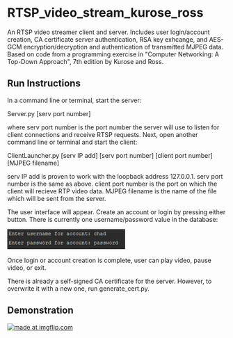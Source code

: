 # RTSP_video_stream_kurose_ross
An RTSP video streamer client and server. Includes user login/account creation, CA certificate server authentication, RSA key exhcange, and AES-GCM encryption/decryption and authentication of transmitted MJPEG data. Based on code from a programming exercise in "Computer Networking: A Top-Down Approach", 7th edition by Kurose and Ross.

## Run Instructions
In a command line or terminal, start the server:

Server.py [serv port number]

where serv port number is the port number the server will use to listen for client connections and receive RTSP requests. Next, open another command line or terminal and start the client:

ClientLauncher.py [serv IP add] [serv port number] [client port number] [MJPEG filename]

serv IP add is proven to work with the loopback address 127.0.0.1. serv port number is the same as above. client port number is the port on which the client will recieve RTP video data. MJPEG filename is the name of the file which will be sent from the server.

The user interface will appear. Create an account or login by pressing either button. There is currently one username/password value in the database:

![user login](https://github.com/chadbloxham/RTSP_video_stream_kurose_ross/blob/master/userLogin.PNG)

Once login or account creation is complete, user can play video, pause video, or exit.

There is already a self-signed CA certificate for the server. However, to overwrite it with a new one, run generate_cert.py.

## Demonstration
<a href="https://imgflip.com/gif/3a158x"><img src="https://i.imgflip.com/3a158x.gif" title="made at imgflip.com"/></a>
